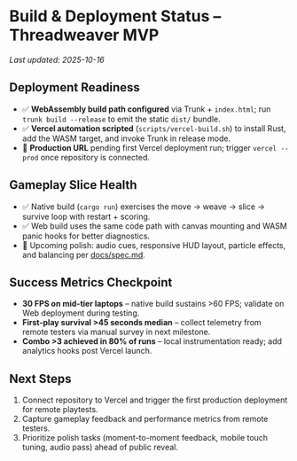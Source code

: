 # Build & Deployment Status – Threadweaver MVP

_Last updated: 2025-10-16_

## Deployment Readiness
- ✅ **WebAssembly build path configured** via Trunk + `index.html`; run `trunk build --release` to emit the static `dist/` bundle.
- ✅ **Vercel automation scripted** (`scripts/vercel-build.sh`) to install Rust, add the WASM target, and invoke Trunk in release mode.
- 🚧 **Production URL** pending first Vercel deployment run; trigger `vercel --prod` once repository is connected.

## Gameplay Slice Health
- ✅ Native build (`cargo run`) exercises the move → weave → slice → survive loop with restart + scoring.
- ✅ Web build uses the same code path with canvas mounting and WASM panic hooks for better diagnostics.
- 🔄 Upcoming polish: audio cues, responsive HUD layout, particle effects, and balancing per [docs/spec.md](spec.md).

## Success Metrics Checkpoint
- **30 FPS on mid-tier laptops** – native build sustains >60 FPS; validate on Web deployment during testing.
- **First-play survival >45 seconds median** – collect telemetry from remote testers via manual survey in next milestone.
- **Combo >3 achieved in 80% of runs** – local instrumentation ready; add analytics hooks post Vercel launch.

## Next Steps
1. Connect repository to Vercel and trigger the first production deployment for remote playtests.
2. Capture gameplay feedback and performance metrics from remote testers.
3. Prioritize polish tasks (moment-to-moment feedback, mobile touch tuning, audio pass) ahead of public reveal.
